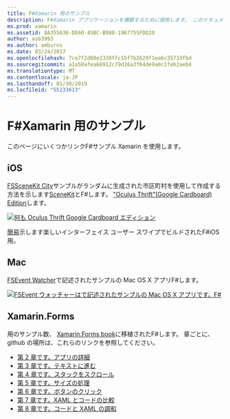 ```yaml
---
title: F#Xamarin 用のサンプル
description: F#Xamarin アプリケーションを構築するために使用します。 このドキュメント リンクをさまざまな iOS、Mac、および Xamarin.Forms サンプル Xamarin アプリ プロジェクトで記述されたF#します。
ms.prod: xamarin
ms.assetid: 8A355636-DE60-45BC-B988-1967755FDD28
author: asb3993
ms.author: amburns
ms.date: 03/24/2017
ms.openlocfilehash: 7ca7f2d88e2330ffc55f7b2629f1ea6c35733fbd
ms.sourcegitcommit: a1a58afea68912c79d16a3f64de9a0c1feb2aeb4
ms.translationtype: MT
ms.contentlocale: ja-JP
ms.lasthandoff: 01/30/2019
ms.locfileid: "55233613"
---
```

# <a name="f-samples-for-xamarin"></a>F#Xamarin 用のサンプル

このページにいくつかリンクF#サンプル Xamarin を使用します。

## <a name="ios"></a>iOS

[FSSceneKit City](https://developer.xamarin.com/samples/monotouch/ios8/FSSceneKit/)サンプルがランダムに生成された市区町村を使用して作成する方法を示します[SceneKit](xref:SceneKit)とF#します。 ["Oculus Thrift"(Google Cardboard) Edition](https://developer.xamarin.com/samples/monotouch/ios8/SceneKitFSharp/)します。

[![](samples-images/fxscenekit-sml.png "何も Oculus Thrift Google Cardboard エディション")](samples-images/fxscenekit.png#lightbox)

[簡易](https://github.com/dvdsgl/shallow)示します楽しいインターフェイス ユーザー スワイプでビルドされたF#iOS 用。

## <a name="mac"></a>Mac

[FSEvent Watcher](https://developer.xamarin.com/samples/mac/FSEvents/)で記述されたサンプルの Mac OS X アプリF#します。

[![](samples-images/fsevents-sml.png "FSEvent ウォッチャーはで記述されたサンプルの Mac OS X アプリです。F#")](samples-images/fsevents.png#lightbox)

## <a name="xamarinforms"></a>Xamarin.Forms

用のサンプル数、 [Xamarin.Forms book](~/xamarin-forms/creating-mobile-apps-xamarin-forms/index.md)に移植されたF#します。 章ごとに、github の場所は、これらのリンクを参照してください。

- [第 2 章です。アプリの詳細](https://github.com/xamarin/xamarin-forms-book-samples/tree/master/Chapter02/FS)
- [第 3 章です。テキストに進む](https://github.com/xamarin/xamarin-forms-book-samples/tree/master/Chapter03/FS)
- [第 4 章です。スタックをスクロール](https://github.com/xamarin/xamarin-forms-book-samples/tree/master/Chapter04/FS)
- [第 5 章です。サイズの処理](https://github.com/xamarin/xamarin-forms-book-samples/tree/master/Chapter05/FS)
- [第 6 章です。ボタンのクリック](https://github.com/xamarin/xamarin-forms-book-samples/tree/master/Chapter06/FS)
- [第 7 章です。XAML とコードの比較](https://github.com/xamarin/xamarin-forms-book-samples/tree/master/Chapter07/FS/CodePlusXaml)
- [第 8 章です。コードと XAML の調和](https://github.com/xamarin/xamarin-forms-book-samples/tree/master/Chapter08/FS/XamlKeypad)

